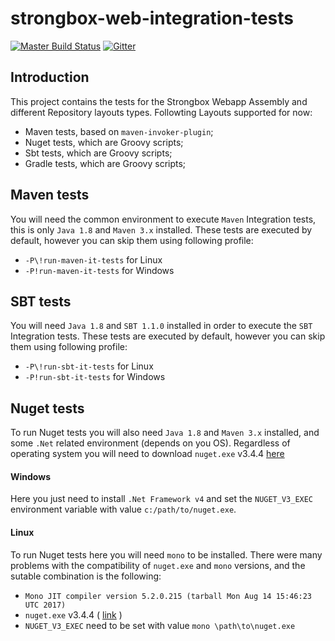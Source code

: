 strongbox-web-integration-tests
===
[![Master Build Status](https://dev.carlspring.org/jenkins/buildStatus/icon?job=strongbox/strongbox-web-integration-tests/master)](https://dev.carlspring.org/jenkins/job/strongbox/job/strongbox-web-integration-tests/job/master/)
[![Gitter](https://badges.gitter.im/Join%20Chat.svg)](https://gitter.im/strongbox/strongbox?utm_source=badge&utm_medium=badge&utm_campaign=pr-badge&utm_content=badge)

## Introduction

This project contains the tests for the Strongbox Webapp Assembly and different  Repository layouts types.
Followting Layouts supported for now:
- Maven tests, based on `maven-invoker-plugin`;
- Nuget tests, which are Groovy scripts;
- Sbt tests, which are Groovy scripts;
- Gradle tests, which are Groovy scripts;


## Maven tests

You will need the common environment to execute `Maven` Integration tests, this is only `Java 1.8` and `Maven 3.x` installed.
These tests are executed by default, however you can skip them using following profile:
 - `-P\!run-maven-it-tests` for Linux
 - `-P!run-maven-it-tests` for Windows

## SBT tests

You will need `Java 1.8` and `SBT 1.1.0` installed in order to execute the `SBT` Integration tests.
These tests are executed by default, however you can skip them using following profile:
 - `-P\!run-sbt-it-tests` for Linux
 - `-P!run-sbt-it-tests` for Windows
 

## Nuget tests

To run Nuget tests you will also need `Java 1.8` and `Maven 3.x` installed, and some `.Net` related environment (depends on you OS).
Regardless of operating system you will need to download `nuget.exe` v3.4.4 [here](https://dist.nuget.org/win-x86-commandline/v3.4.4/nuget.exe)

#### Windows

Here you just need to install `.Net Framework v4` and set the `NUGET_V3_EXEC` environment variable with value `c:/path/to/nuget.exe`.

#### Linux

To run Nuget tests here you will need `mono` to be installed. There were many problems with the compatibility of `nuget.exe` and `mono` versions, and the sutable combination is the following:

-  `Mono JIT compiler version 5.2.0.215 (tarball Mon Aug 14 15:46:23 UTC 2017)`
- `nuget.exe` v3.4.4 ( [link](https://dist.nuget.org/win-x86-commandline/v3.4.4/nuget.exe) )
- `NUGET_V3_EXEC` need to be set with value `mono \path\to\nuget.exe`